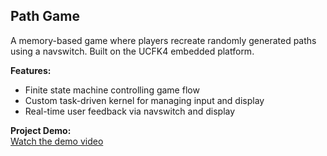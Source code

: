 ## Path Game
A memory-based game where players recreate randomly generated paths using a navswitch. Built on the UCFK4 embedded platform.

**Features:**
- Finite state machine controlling game flow
- Custom task-driven kernel for managing input and display
- Real-time user feedback via navswitch and display

**Project Demo:**  
[Watch the demo video](https://drive.google.com/file/d/1ABaQ61E9nf1uZX-EdLPeoa-qN0EMXQNt/view?usp=sharing)
